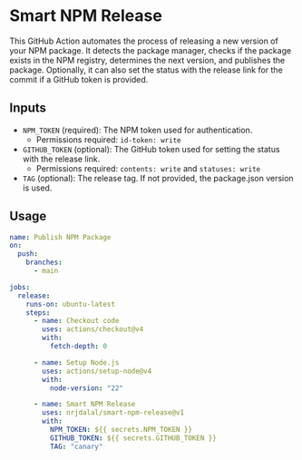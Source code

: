 # Smart NPM Release

This GitHub Action automates the process of releasing a new version of your NPM package. It detects the package manager, checks if the package exists in the NPM registry, determines the next version, and publishes the package. Optionally, it can also set the status with the release link for the commit if a GitHub token is provided.

## Inputs

- `NPM_TOKEN` (required): The NPM token used for authentication.
  - Permissions required: `id-token: write`
- `GITHUB_TOKEN` (optional): The GitHub token used for setting the status with the release link.
  - Permissions required: `contents: write` and `statuses: write`
- `TAG` (optional): The release tag. If not provided, the package.json version is used.

## Usage

```yaml
name: Publish NPM Package
on:
  push:
    branches:
      - main

jobs:
  release:
    runs-on: ubuntu-latest
    steps:
      - name: Checkout code
        uses: actions/checkout@v4
        with:
          fetch-depth: 0

      - name: Setup Node.js
        uses: actions/setup-node@v4
        with:
          node-version: "22"

      - name: Smart NPM Release
        uses: nrjdalal/smart-npm-release@v1
        with:
          NPM_TOKEN: ${{ secrets.NPM_TOKEN }}
          GITHUB_TOKEN: ${{ secrets.GITHUB_TOKEN }}
          TAG: "canary"
```
